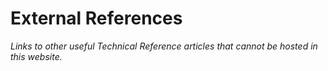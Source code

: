 # External References
_Links to other useful Technical Reference articles that cannot be hosted in this website._

